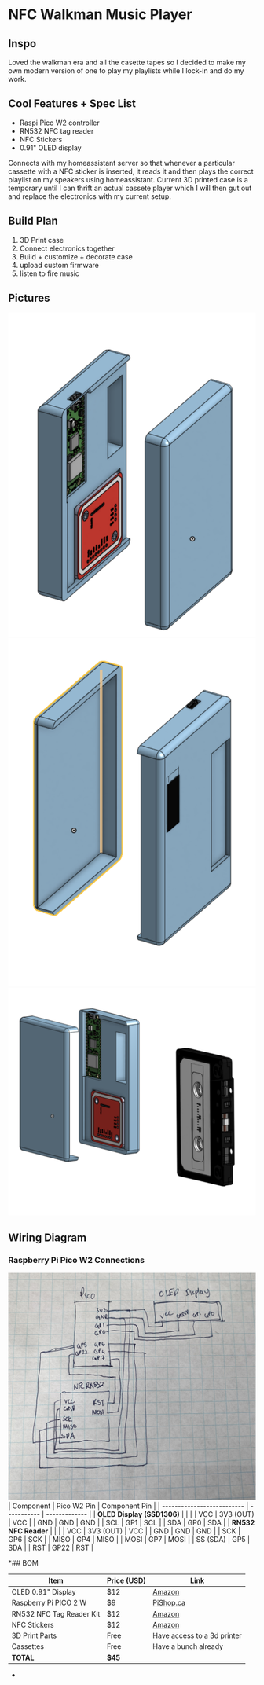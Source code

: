 # NFC Walkman Music Player

## Inspo

Loved the walkman era and all the casette tapes so I decided to make my own modern version of one to play my playlists while I lock-in and do my work.

## Cool Features + Spec List

-   Raspi Pico W2 controller
-   RN532 NFC tag reader
-   NFC Stickers
-   0.91" OLED display

Connects with my homeassistant server so that whenever a particular cassette with a NFC sticker is inserted, it reads it and then plays the correct playlist on my speakers using homeassistant. Current 3D printed case is a temporary until I can thrift an actual cassete player which I will then gut out and replace the electronics with my current setup.

## Build Plan

1. 3D Print case
2. Connect electronics together
3. Build + customize + decorate case
4. upload custom firmware
5. listen to fire music

## Pictures

![cad1](assets/cad1.png)
![cad2](assets/cad2.png)
![cad3](assets/cad3.png)

## Wiring Diagram

### Raspberry Pi Pico W2 Connections

![wiring diagram](assets/wiring.jpg)
| Component | Pico W2 Pin | Component Pin |
| -------------------------- | ----------- | ------------- |
| **OLED Display (SSD1306)** | | |
| VCC | 3V3 (OUT) | VCC |
| GND | GND | GND |
| SCL | GP1 | SCL |
| SDA | GP0 | SDA |
| **RN532 NFC Reader** | | |
| VCC | 3V3 (OUT) | VCC |
| GND | GND | GND |
| SCK | GP6 | SCK |
| MISO | GP4 | MISO |
| MOSI | GP7 | MOSI |
| SS (SDA) | GP5 | SDA |
| RST | GP22 | RST |

\*## BOM

| Item                     | Price (USD) | Link                                                            |
| ------------------------ | ----------- | --------------------------------------------------------------- |
| OLED 0.91" Display       | $12         | [Amazon](https://a.co/d/6GB8Apf)                                |
| Raspberry Pi PICO 2 W    | $9          | [PiShop.ca](https://www.pishop.ca/product/raspberry-pi-pico-w/) |
| RN532 NFC Tag Reader Kit | $12         | [Amazon](https://a.co/d/dD46keI)                                |
| NFC Stickers             | $12         | [Amazon](https://a.co/d/4Vh8Zmm)                                |
| 3D Print Parts           | Free        | Have access to a 3d printer                                     |
| Cassettes                | Free        | Have a bunch already                                            |
| **TOTAL**                | **$45**     |                                                                 |

-
